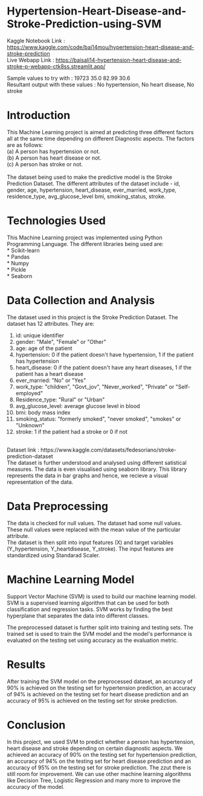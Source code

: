 # Hypertension-Heart-Disease-and-Stroke-Prediction-using-SVM

Kaggle Notebook Link : https://www.kaggle.com/code/bai14mou/hypertension-heart-disease-and-stroke-prediction  <br>
Live Webapp Link : https://baisali14-hypertension-heart-disease-and-stroke-p-webapp-ctk8ss.streamlit.app/     <br>

Sample values to try with : 19723  35.0  82.99  30.6    <br>
Resultant output with these values : No hypertension, No heart disease, No stroke

# Introduction
This Machine Learning project is aimed at predicting three different factors all at the same time depending on different Diagnostic aspects. The factors are as follows:<br>
    (a) A person has hypertension or not. <br>
    (b) A person has heart disease or not. <br>
    (c) A person has stroke or not. <br>
<br>
The dataset being used to make the predictive model is the Stroke Prediction Dataset. The different attributes of the dataset include - id, gender, age, hypertension, heart_disease, ever_married, work_type, residence_type, avg_glucose_level bmi, smoking_status, stroke.

# Technologies Used
This Machine Learning project was implemented using Python Programming Language. The different libraries being used are: <br>
      * Scikit-learn  <br>
      * Pandas <br>
      * Numpy <br>
      * Pickle <br>
      * Seaborn <br>
     
# Data Collection and Analysis
The dataset used in this project is the Stroke Prediction Dataset. The dataset has 12 attributes. They are: <br>
1) id: unique identifier <br>
2) gender: "Male", "Female" or "Other" <br>
3) age: age of the patient <br>
4) hypertension: 0 if the patient doesn't have hypertension, 1 if the patient has hypertension <br>
5) heart_disease: 0 if the patient doesn't have any heart diseases, 1 if the patient has a heart disease <br>
6) ever_married: "No" or "Yes" <br>
7) work_type: "children", "Govt_jov", "Never_worked", "Private" or "Self-employed" <br>
8) Residence_type: "Rural" or "Urban" <br>
9) avg_glucose_level: average glucose level in blood <br>
10) bmi: body mass index <br>
11) smoking_status: "formerly smoked", "never smoked", "smokes" or "Unknown" <br>
12) stroke: 1 if the patient had a stroke or 0 if not <br>
<br>
Dataset link : https://www.kaggle.com/datasets/fedesoriano/stroke-prediction-dataset
<br>
The dataset is further understood and analysed using different satistical measures. The data is even visualised using seaborn library. This library represents the data in bar graphs and hence, we recieve a visual representation of the data.

# Data Preprocessing
The data is checked for null values. The dataset had some null values. These null values were replaced with the mean value of the particular attribute.
<br>
The dataset is then split into input features (X) and target variables (Y_hypertension, Y_heartdisease, Y_stroke). The input features are standardized using Standarad Scaler.

# Machine Learning Model
Support Vector Machine (SVM) is used to build our machine learning model. SVM is a supervised learning algorithm that can be used for both classification and regression tasks. SVM works by finding the best hyperplane that separates the data into different classes. <br>

The preprocessed dataset is further split into training and testing sets. The trained set is used to train the SVM model and the model's performance is evaluated on the testing set using accuracy as the evaluation metric.

# Results
After training the SVM model on the preprocessed dataset, an accuracy of 90% is achieved on the testing set for hypertension prediction, an accuracy of 94% is achieved on the testing set for heart disease prediction and  an accuracy of 95% is achieved on the testing set for stroke prediction. 

# Conclusion
In this project, we used SVM to predict whether a person has hypertension, heart disease and stroke depending on certain diagnostic aspects. We achieved an accuracy of 90% on the testing set for  hypertension prediction, an accuracy of 94% on the testing set for heart disease prediction and  an accuracy of 95% on the testing set for stroke prediction. The zzut there is still room for improvement. We can use other machine learning algorithms like Decision Tree, Logistic Regression and many more to improve the accuracy of the model.
